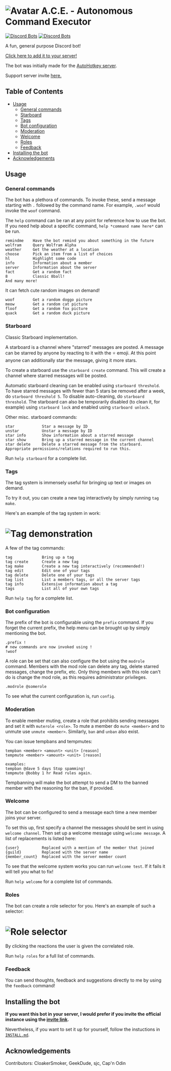 # ![Avatar](https://i.imgur.com/Sv7L0a1.png) A.C.E. - Autonomous Command Executor

[![Discord Bots](https://top.gg/api/widget/status/367977994486022146.svg)](https://discordbots.org/bot/367977994486022146)
[![Discord Bots](https://top.gg/api/widget/servers/367977994486022146.svg)](https://discordbots.org/bot/367977994486022146)

A fun, general purpose Discord bot!

[Click here to add it to your server!](https://discordapp.com/oauth2/authorize?&client_id=367977994486022146&scope=bot&permissions=268823632)

The bot was initially made for the
[AutoHotkey server](https://discord.gg/tPGdSr2).

Support server invite [here.](https://discord.gg/X7abzRe)

## Table of Contents

* [Usage](#usage)
  * [General commands](#general-commands)
  * [Starboard](#starboard)
  * [Tags](#tags)
  * [Bot configuration](#bot-configuration)
  * [Moderation](#moderation)
  * [Welcome](#welcome)
  * [Roles](#roles)
  * [Feedback](#feedback)
* [Installing the bot](#installing-the-bot)
* [Acknowledgements](#acknowledgements)

## Usage

### General commands

The bot has a plethora of commands. To invoke these, send a message starting with `.` followed by the command name.
For example, `.woof` would invoke the `woof` command.

The `help` command can be ran at any point for reference how to use the bot. If you need help about a specific command,
`help *command name here*` can be run.

```
remindme    Have the bot remind you about something in the future
wolfram     Query Wolfram Alpha
weather     Get the weather at a location
choose      Pick an item from a list of choices
hl          Highlight some code
info        Information about a member
server      Information about the server
fact        Get a random fact
8           Classic 8ball!
And many more!
```

It can fetch cute random images on demand!
```
woof        Get a random doggo picture
meow        Get a random cat picture
floof       Get a random fox picture
quack       Get a random duck picture
```

### Starboard

Classic Starboard implementation.

A starboard is a channel where "starred" messages are posted. A message can be starred by anyone by reacting to it with
the :star: emoji. At this point anyone can additionally star the message, giving it more stars.

To create a starboard use the `starboard create` command. This will create a channel where starred messages will be posted.

Automatic starboard cleaning can be enabled using `starboard threshold`. To have starred messages with fewer than 5 stars be
removed after a week, do `starboard threshold 5`.
To disable auto-cleaning, do `starboard threshold`. The starboard can also be
temporarily disabled (to clean it, for example) using `starboard lock` and enabled using `starboard unlock`.

Other misc. starboard commands:
```
star            Star a message by ID
unstar          Unstar a message by ID
star info       Show information about a starred message
star show       Bring up a starred message in the current channel
star delete     Delete a starred message from the starboard. Appropriate permissions/relations required to run this.
```
Run `help starboard` for a complete list.

### Tags

The tag system is immensely useful for bringing up text or images on demand.

To try it out, you can create a new tag interactively by simply running `tag make`.

Here's an example of the tag system in work:
# ![Tag demonstration](https://i.imgur.com/LxEteHI.gif)

A few of the tag commands:
```
tag             Bring up a tag
tag create      Create a new tag
tag make        Create a new tag interactively (recommended!)
tag edit        Edit one of your tags
tag delete      Delete one of your tags
tag list        List a members tags, or all the server tags
tag info        Extensive information about a tag
tags            List all of your own tags
```
Run `help tag` for a complete list.

### Bot configuration

The prefix of the bot is configurable using the `prefix` command. If you forget the current prefix, the help menu can be brought up by simply mentioning the bot.
```
.prefix !
# new commands are now invoked using !
!woof
```

A role can be set that can also configure the bot using the `modrole` command.
Members with the mod role can delete any tag, delete starred messages, change the prefix, etc. Only thing members with this role can't do is change the mod role, as this requires administrator privileges.
```
.modrole @somerole
```
To see what the current configuration is, run `config`.


### Moderation

To enable member muting, create a role that prohibits sending messages and set it with `muterole <role>`.
To mute a member do `mute <member>` and to unmute use `unmute <member>`. Similarly, `ban` and `unban` also exist.

You can issue tempbans and tempmutes:
```
tempban <member> <amount> <unit> [reason]
tempmute <member> <amount> <unit> [reason]

examples:
tempban @dave 5 days Stop spamming!
tempmute @bobby 1 hr Read rules again.
```

Tempbanning will make the bot attempt to send a DM to the banned member with the reasoning for the ban, if provided.

### Welcome

The bot can be configured to send a message each time a new member joins your server.

To set this up, first specify a channel the messages should be sent in using `welcome channel`. Then set up a welcome message using `welcome message`. A list of replacements is listed here:
```
{user}          Replaced with a mention of the member that joined
{guild}         Replaced with the server name
{member_count}  Replaced with the server member count
```

To see that the welcome system works you can run `welcome test`. If it fails it will tell you what to fix!

Run `help welcome` for a complete list of commands.

### Roles

The bot can create a role selector for you. Here's an example of such a selector:
# ![Role selector](https://i.imgur.com/1RoSHLs.png)
By clicking the reactions the user is given the correlated role.

Run `help roles` for a full list of commands.

### Feedback

You can send thoughts, feedback and suggestions directly to me by using the `feedback` command!

## Installing the bot

**If you want this bot in your server, I would prefer if you invite the official instance using the
[invite link](https://discordapp.com/oauth2/authorize?&client_id=367977994486022146&scope=bot&permissions=268823632).**

Nevertheless, if you want to set it up for yourself, follow the instuctions in [`INSTALL.md`](INSTALL.md).

## Acknowledgements

Contributors: CloakerSmoker, GeekDude, sjc, Cap'n Odin
